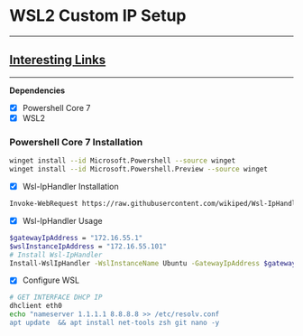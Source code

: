 # WSL2 Custom IP Setup

---

## <a align=center href="https://github.com/sirredbeard/Awesome-WSL">Interesting Links</a>

---

**Dependencies**
- [x] Powershell Core 7
- [x] WSL2 

### Powershell Core 7 Installation
```bash
winget install --id Microsoft.Powershell --source winget
winget install --id Microsoft.Powershell.Preview --source winget
```


- [x] Wsl-IpHandler Installation

```bash
Invoke-WebRequest https://raw.githubusercontent.com/wikiped/Wsl-IpHandler/master/Install-WslIpHandlerFromGithub.ps1 | Select -ExpandProperty Content | Invoke-Expression
```
- [x] Wsl-IpHandler Usage

```bash 
$gatewayIpAddress = "172.16.55.1"
$wslInstanceIpAddress = "172.16.55.101"
# Install Wsl-IpHandler
Install-WslIpHandler -WslInstanceName Ubuntu -GatewayIpAddress $gatewayIpAddress  -WslInstanceIpAddress $wslInstanceIpAddress -UseScheduledTaskOnUserLogOn -DontModifyPsProfile

```


- [x] Configure WSL
```bash
# GET INTERFACE DHCP IP 
dhclient eth0
echo "nameserver 1.1.1.1 8.8.8.8 >> /etc/resolv.conf
apt update  && apt install net-tools zsh git nano -y
```

